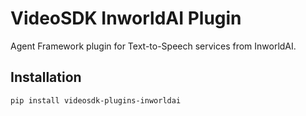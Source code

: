 # VideoSDK InworldAI Plugin

Agent Framework plugin for Text-to-Speech services from InworldAI.

## Installation

```bash
pip install videosdk-plugins-inworldai
```
